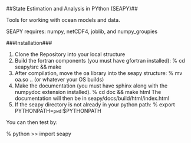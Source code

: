 ##State Estimation and Analysis in PYthon (SEAPY)##

Tools for working with ocean models and data.

SEAPY requires: numpy, netCDF4, joblib, and numpy_groupies

###Installation###

1) Clone the Repository into your local structure
2) Build the fortran components (you must have gfortran installed):
    % cd seapy/src && make 
3) After compilation, move the oa library into the seapy structure:
    % mv oa.so .. (or whatever your OS builds)
4) Make the documentation (you must have sphinx along with the numpydoc extension installed).
    % cd doc && make html
The documentation will then be in seapy/docs/build/html/index.html
5) If the seapy directory is not already in your python path:
    % export PYTHONPATH=`pwd`:$PYTHONPATH

You can then test by:

% python
\>\> import seapy

